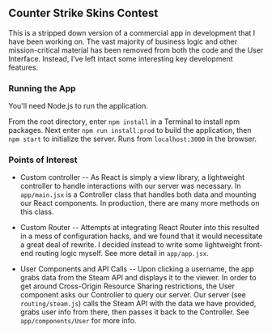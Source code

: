 ## Counter Strike Skins Contest

This is a stripped down version of a commercial app in development that I have been working on. 
The vast majority of business logic and other mission-critical material has been removed from both
the code and the User Interface. Instead, I've left intact some interesting key development features.

### Running the App
You'll need Node.js to run the application.

From the root directory, enter `npm install` in a Terminal to install npm packages. 
Next enter `npm run install:prod` to build the application, then `npm start` to initialize 
the server. Runs from `localhost:3000` in the browser.

### Points of Interest

- Custom controller -- As React is simply a view library, a lightweight controller to handle interactions with our server 
was necessary. In `app/main.jsx` is a Controller class that handles both data and mounting our 
React components. In production, there are many more methods on this class.

- Custom Router -- Attempts at integrating React Router into this resulted in a mess of configuration
hacks, and we found that it would necessitate a great deal of rewrite. I decided instead to write
some lightweight front-end routing logic myself. See more detail in `app/app.jsx`.

- User Components and API Calls -- Upon clicking a username, the app grabs data from the Steam API
and displays it to the viewer. In order to get around Cross-Origin Resource Sharing restrictions,
the User component asks our Controller to query our server. Our server (see `routing/steam.js`)
calls the Steam API with the data we have provided, grabs user info from there, then passes it back
to the Controller. See `app/components/User` for more info.